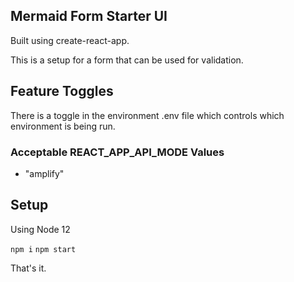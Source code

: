 ## Mermaid Form Starter UI

Built using create-react-app. 


This is a setup for a form that can be used for validation. 


## Feature Toggles

There is a toggle in the environment .env file which controls which environment is being run. 

### Acceptable REACT_APP_API_MODE Values

- "amplify"


## Setup

Using Node 12

`npm i`
`npm start`

That's it. 

